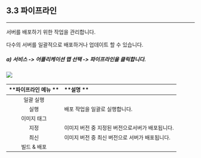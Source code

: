 ## 3.3 파이프라인

---

서버를 배포하기 위한 작업을 관리합니다.

다수의 서버를 일괄적으로 배포하거나 업데이트 할 수 있습니다.

##### a\) 서비스 -&gt; 어플리케이션 맵 선택 -&gt; 파이프라인을 클릭합니다.

![](/assets/파이프라인1.png)

| **파이프라인 메뉴 ** | **설명 ** |
| :---: | :--- |
| 일괄 실행  |  |
| 실행  | 배포 작업을 일괄로 실행합니다. |
| 이미지 태그  |  |
| 지정  | 이미지 버전 중 지정된 버전으로서버가 배포됩니다. |
| 최신  | 이미지 버전 중 최신 버전으로 서버가 배포됩니다. |
| 빌드 & 배포  |  |




